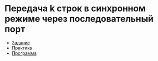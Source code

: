 # Передача k строк в синхронном режиме через последовательный порт

- [Задание](SerialPort_Win32API_Part1.pdf)
- [Практика](SerialPort_Win32API_Part1.doc)
- [Программа](SerialPort_Win32API_Part1/)
